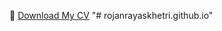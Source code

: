 📄 [Download My CV](https://github.com/rojalxyz/Rojfolio/raw/main/my%20cv.docx)
"# rojanrayaskhetri.github.io" 
